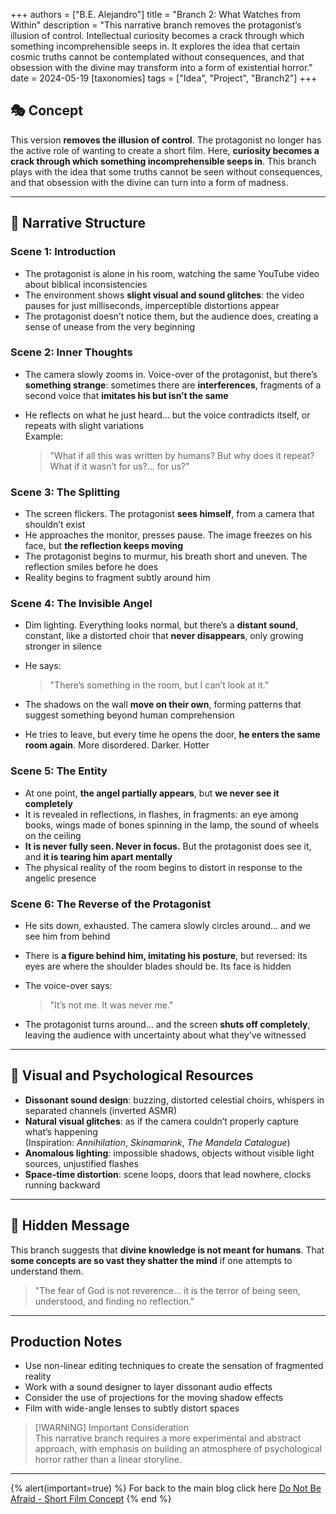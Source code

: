 +++
authors = ["B.E. Alejandro"]
title = "Branch 2: What Watches from Within"
description = "This narrative branch removes the protagonist’s illusion of control. Intellectual curiosity becomes a crack through which something incomprehensible seeps in. It explores the idea that certain cosmic truths cannot be contemplated without consequences, and that obsession with the divine may transform into a form of existential horror."
date = 2024-05-19
[taxonomies]
tags = ["Idea", "Project", "Branch2"]
+++

## 🎭 Concept

This version **removes the illusion of control**. The protagonist no longer has the active role of wanting to create a short film. Here, **curiosity becomes a crack through which something incomprehensible seeps in**. This branch plays with the idea that some truths cannot be seen without consequences, and that obsession with the divine can turn into a form of madness.

---

## 🧩 Narrative Structure

### Scene 1: Introduction

- The protagonist is alone in his room, watching the same YouTube video about biblical inconsistencies
- The environment shows **slight visual and sound glitches**: the video pauses for just milliseconds, imperceptible distortions appear
- The protagonist doesn’t notice them, but the audience does, creating a sense of unease from the very beginning

### Scene 2: Inner Thoughts

- The camera slowly zooms in. Voice-over of the protagonist, but there’s **something strange**: sometimes there are **interferences**, fragments of a second voice that **imitates his but isn’t the same**
- He reflects on what he just heard... but the voice contradicts itself, or repeats with slight variations  
  Example:

  > "What if all this was written by humans? But why does it repeat? What if it wasn’t for us?... for us?"

### Scene 3: The Splitting

- The screen flickers. The protagonist **sees himself**, from a camera that shouldn’t exist
- He approaches the monitor, presses pause. The image freezes on his face, but **the reflection keeps moving**
- The protagonist begins to murmur, his breath short and uneven. The reflection smiles before he does
- Reality begins to fragment subtly around him

### Scene 4: The Invisible Angel

- Dim lighting. Everything looks normal, but there’s a **distant sound**, constant, like a distorted choir that **never disappears**, only growing stronger in silence
- He says:

  > "There’s something in the room, but I can’t look at it."

- The shadows on the wall **move on their own**, forming patterns that suggest something beyond human comprehension
- He tries to leave, but every time he opens the door, **he enters the same room again**. More disordered. Darker. Hotter

### Scene 5: The Entity

- At one point, **the angel partially appears**, but **we never see it completely**
- It is revealed in reflections, in flashes, in fragments: an eye among books, wings made of bones spinning in the lamp, the sound of wheels on the ceiling
- **It is never fully seen. Never in focus.** But the protagonist does see it, and **it is tearing him apart mentally**
- The physical reality of the room begins to distort in response to the angelic presence

### Scene 6: The Reverse of the Protagonist

- He sits down, exhausted. The camera slowly circles around… and we see him from behind
- There is **a figure behind him, imitating his posture**, but reversed: its eyes are where the shoulder blades should be. Its face is hidden
- The voice-over says:

  > "It’s not me. It was never me."

- The protagonist turns around… and the screen **shuts off completely**, leaving the audience with uncertainty about what they’ve witnessed

---

## 🎨 Visual and Psychological Resources

- **Dissonant sound design**: buzzing, distorted celestial choirs, whispers in separated channels (inverted ASMR)
- **Natural visual glitches**: as if the camera couldn’t properly capture what’s happening  
  (Inspiration: _Annihilation_, _Skinamarink_, _The Mandela Catalogue_)
- **Anomalous lighting**: impossible shadows, objects without visible light sources, unjustified flashes
- **Space-time distortion**: scene loops, doors that lead nowhere, clocks running backward

---

## 🔐 Hidden Message

This branch suggests that **divine knowledge is not meant for humans**. That **some concepts are so vast they shatter the mind** if one attempts to understand them.

> "The fear of God is not reverence… it is the terror of being seen, understood, and finding no reflection."

---

## Production Notes

- Use non-linear editing techniques to create the sensation of fragmented reality
- Work with a sound designer to layer dissonant audio effects
- Consider the use of projections for the moving shadow effects
- Film with wide-angle lenses to subtly distort spaces

> [!WARNING] Important Consideration  
> This narrative branch requires a more experimental and abstract approach, with emphasis on building an atmosphere of psychological horror rather than a linear storyline.  

---

{% alert(important=true) %}
For back to the main blog click here [Do Not Be Afraid - Short Film Concept](@/blog/cortometraje/index.md)
{% end %}
